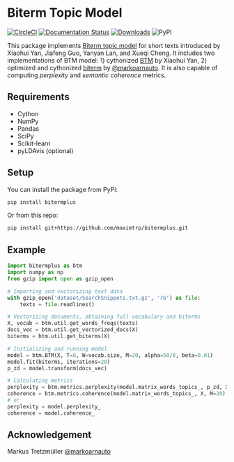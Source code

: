 # Biterm Topic Model

[![CircleCI](https://circleci.com/gh/maximtrp/bitermplus.svg?style=shield)](https://circleci.com/gh/maximtrp/bitermplus)
[![Documentation Status](https://readthedocs.org/projects/bitermplus/badge/?version=latest)](https://bitermplus.readthedocs.io/en/latest/?badge=latest)
[![Downloads](https://pepy.tech/badge/bitermplus)](https://pepy.tech/project/bitermplus)
![PyPI](https://img.shields.io/pypi/v/bitermplus)

This package implements [Biterm topic model](https://citeseerx.ist.psu.edu/viewdoc/download?doi=10.1.1.402.4032&rep=rep1&type=pdf) for short texts introduced by Xiaohui Yan, Jiafeng Guo, Yanyan Lan, and Xueqi Cheng. It includes two implementations of BTM model: 1) cythonized [BTM](https://github.com/xiaohuiyan/BTM) by Xiaohui Yan, 2) optimized and cythonized [biterm](https://github.com/markoarnauto/biterm) by [@markoarnauto](https://github.com/markoarnauto). It is also capable of computing *perplexity* and *semantic coherence* metrics.

## Requirements

* Cython
* NumPy
* Pandas
* SciPy
* Scikit-learn
* pyLDAvis (optional)

## Setup

You can install the package from PyPi:

```bash
pip install bitermplus
```

Or from this repo:

```bash
pip install git+https://github.com/maximtrp/bitermplus.git
```

## Example

```python
import bitermplus as btm
import numpy as np
from gzip import open as gzip_open

# Importing and vectorizing text data
with gzip_open('dataset/SearchSnippets.txt.gz', 'rb') as file:
    texts = file.readlines()

# Vectorizing documents, obtaining full vocabulary and biterms
X, vocab = btm.util.get_words_freqs(texts)
docs_vec = btm.util.get_vectorized_docs(X)
biterms = btm.util.get_biterms(X)

# Initializing and running model
model = btm.BTM(X, T=8, W=vocab.size, M=20, alpha=50/8, beta=0.01)
model.fit(biterms, iterations=20)
p_zd = model.transform(docs_vec)

# Calculating metrics
perplexity = btm.metrics.perplexity(model.matrix_words_topics_, p_zd, X, 8)
coherence = btm.metrics.coherence(model.matrix_words_topics_, X, M=20)
# or
perplexity = model.perplexity_
coherence = model.coherence_
```

## Acknowledgement

Markus Tretzmüller [@markoarnauto](https://github.com/markoarnauto)
